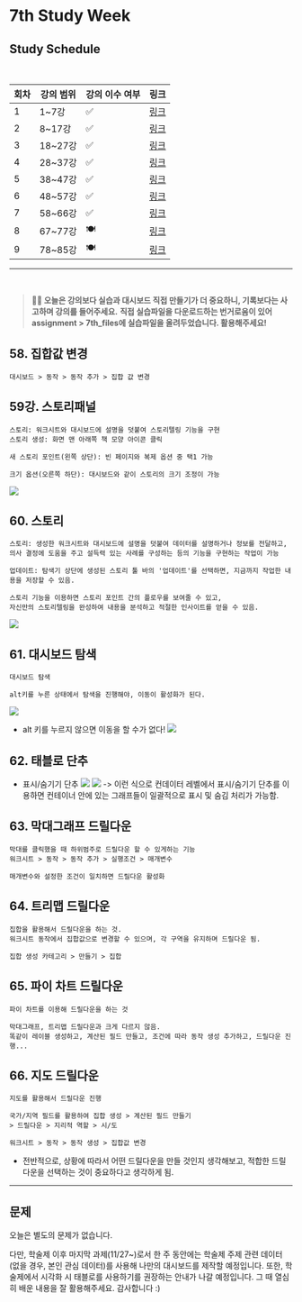 # 7th Study Week

## Study Schedule
<br>

| 회차 | 강의 범위   | 강의 이수 여부 | 링크                                                                                                     |
|------|-------------|----------------|--------------------------------------------------------------------------------------------------------|
| 1    | 1~7강       | ✅              | [링크](https://www.youtube.com/watch?v=AXkaUrJs-Ko&list=PL87tgIIryGsa5vdz6MsaOEF8PK-YqK3fz&index=84)    |
| 2    | 8~17강      | ✅              | [링크](https://www.youtube.com/watch?v=AXkaUrJs-Ko&list=PL87tgIIryGsa5vdz6MsaOEF8PK-YqK3fz&index=75)    |
| 3    | 18~27강     | ✅              | [링크](https://www.youtube.com/watch?v=AXkaUrJs-Ko&list=PL87tgIIryGsa5vdz6MsaOEF8PK-YqK3fz&index=65)    |
| 4    | 28~37강     | ✅              | [링크](https://www.youtube.com/watch?v=e6J0Ljd6h44&list=PL87tgIIryGsa5vdz6MsaOEF8PK-YqK3fz&index=55)    |
| 5    | 38~47강     | ✅              | [링크](https://www.youtube.com/watch?v=AXkaUrJs-Ko&list=PL87tgIIryGsa5vdz6MsaOEF8PK-YqK3fz&index=45)    |
| 6    | 48~57강     | ✅              | [링크](https://www.youtube.com/watch?v=AXkaUrJs-Ko&list=PL87tgIIryGsa5vdz6MsaOEF8PK-YqK3fz&index=35)    |
| 7    | 58~66강     | ✅             | [링크](https://www.youtube.com/watch?v=AXkaUrJs-Ko&list=PL87tgIIryGsa5vdz6MsaOEF8PK-YqK3fz&index=25)    |
| 8    | 67~77강     | 🍽️             | [링크](https://www.youtube.com/watch?v=AXkaUrJs-Ko&list=PL87tgIIryGsa5vdz6MsaOEF8PK-YqK3fz&index=15)    |
| 9    | 78~85강     | 🍽️             | [링크](https://www.youtube.com/watch?v=AXkaUrJs-Ko&list=PL87tgIIryGsa5vdz6MsaOEF8PK-YqK3fz&index=5)     |
---

<br/>

> **🧞‍♀️ 오늘은 강의보다 실습과 대시보드 직접 만들기가 더 중요하니, 기록보다는 사고하며 강의를 들어주세요.**
> **직접 실습파일을 다운로드하는 번거로움이 있어 assignment > 7th_files에 실습파일을 올려두었습니다. 활용해주세요!**


## 58. 집합값 변경

<!-- 집합값 변경 강의에서 알게 된 점을 적어주세요 -->
```
대시보드 > 동작 > 동작 추가 > 집합 값 변경
```

## 59강. 스토리패널

<!-- 스토리패널 강의에서 알게 된 점을 적어주세요 -->
```
스토리: 워크시트와 대시보드에 설명을 덧붙여 스토리텔링 기능을 구현
스토리 생성: 화면 맨 아래쪽 책 모양 아이콘 클릭

새 스토리 포인트(왼쪽 상단): 빈 페이지와 복제 옵션 중 택1 가능

크기 옵션(오른쪽 하단): 대시보드와 같이 스토리의 크기 조정이 가능
```
![](https://github.com/bird-one-00/tableau_til/blob/main/tableau/img/%EC%8A%A4%ED%81%AC%EB%A6%B0%EC%83%B7%202024-11-19%20193757.png)

## 60. 스토리

<!-- 알게 된 점을 적고, 아래 질문에 답해보세요 :) -->
```
스토리: 생성한 워크시트와 대시보드에 설명을 덧붙여 데이터를 설명하거나 정보를 전달하고,
의사 결정에 도움을 주고 설득력 있는 사례를 구성하는 등의 기능을 구현하는 작업이 가능

업데이트: 탐색기 상단에 생성된 스토리 툴 바의 '업데이트'를 선택하면, 지금까지 작업한 내용을 저장할 수 있음.

스토리 기능을 이용하면 스토리 포인트 간의 플로우를 보여줄 수 있고,
자신만의 스토리텔링을 완성하여 내용을 분석하고 적절한 인사이트를 얻을 수 있음.
```
![](https://github.com/bird-one-00/tableau_til/blob/main/tableau/img/%EC%8A%A4%ED%81%AC%EB%A6%B0%EC%83%B7%202024-11-19%20195020.png)

## 61. 대시보드 탐색

<!-- 대시보드 탐색 강의에서 알게 된 점을 적어주세요 -->
```
대시보드 탐색

alt키를 누른 상태에서 탐색을 진행해야, 이동이 활성화가 된다.
```
![](https://github.com/bird-one-00/tableau_til/blob/main/tableau/img/%EC%8A%A4%ED%81%AC%EB%A6%B0%EC%83%B7%202024-11-19%20224017.png)
- alt 키를 누르지 않으면 이동을 할 수가 없다!
![](https://github.com/bird-one-00/tableau_til/blob/main/tableau/img/%EC%8A%A4%ED%81%AC%EB%A6%B0%EC%83%B7%202024-11-19%20224025.png)


## 62. 태블로 단추

<!-- 태블로 단추 강의에서 알게 된 점을 적어주세요 -->
- 표시/숨기기 단추
![](https://github.com/bird-one-00/tableau_til/blob/main/tableau/img/%EC%8A%A4%ED%81%AC%EB%A6%B0%EC%83%B7%202024-11-19%20224618.png)
![](https://github.com/bird-one-00/tableau_til/blob/main/tableau/img/%EC%8A%A4%ED%81%AC%EB%A6%B0%EC%83%B7%202024-11-19%20225014.png)
-> 이런 식으로 컨데이터 레벨에서 표시/숨기기 단추를 이용하면 컨테이너 안에 있는 그래프들이 일괄적으로 표시 및 숨김 처리가 가능함.

## 63. 막대그래프 드릴다운

<!-- 막대그래프 드릴다운에 대해 알게 된 점을 적어주세요 -->
```
막대를 클릭했을 때 하위범주로 드릴다운 할 수 있게하는 기능
워크시트 > 동작 > 동작 추가 > 실행조건 > 매개변수

매개변수와 설정한 조건이 일치하면 드릴다운 활성화
```

## 64. 트리맵 드릴다운

<!-- 트리맵 드릴다운에 대해 알게 된 점을 적어주세요 -->
```
집합을 활용해서 드릴다운을 하는 것.
워크시트 동작에서 집합값으로 변경할 수 있으며, 각 구역을 유지하며 드릴다운 됨.

집합 생성 카테고리 > 만들기 > 집합
```

## 65. 파이 차트 드릴다운

<!-- 파일 차트 드릴다운에 대해 알게 된 점을 적어주세요 -->
```
파이 차트를 이용해 드릴다운을 하는 것

막대그래프, 트리맵 드릴다운과 크게 다르지 않음.
똑같이 레이블 생성하고, 계산된 필드 만들고, 조건에 따라 동작 생성 추가하고, 드릴다운 진행... 
```

## 66. 지도 드릴다운

<!-- 지도 드릴다운에 대해 알게 된 점을 적어주세요 -->
```
지도를 활용해서 드릴다운 진행

국가/지역 필드를 활용하여 집합 생성 > 계산된 필드 만들기
> 드릴다운 > 지리적 역할 > 시/도

워크시트 > 동작 > 동작 생성 > 집합값 변경
```
- 전반적으로, 상황에 따라서 어떤 드릴다운을 만들 것인지 생각해보고, 적합한 드릴다운을 선택하는 것이 중요하다고 생각하게 됨.

---

## 문제

오늘은 별도의 문제가 없습니다.

다만, 학술제 이후 마지막 과제(11/27~)로서 한 주 동안에는 학술제 주제 관련 데이터(없을 경우, 본인 관심 데이터)를 사용해 나만의 대시보드를 제작할 예정입니다. 또한, 학술제에서 시각화 시 태블로를 사용하기를 권장하는 안내가 나갈 예정입니다.
그 때 열심히 배운 내용을 잘 활용해주세요. 감사합니다 :)
